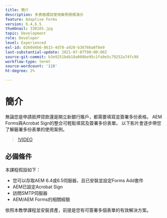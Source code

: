 ```yaml
---
title: 簡介
description: 多表格標誌使用案例視頻演示
feature: Adaptive Forms
version: 6.4,6.5
thumbnail: 330165.jpg
topic: Development
role: Developer
level: Experienced
exl-id: 0260d4b6-8615-4d78-a920-b36766a0f8e9
last-substantial-update: 2021-07-07T00:00:00Z
source-git-commit: b3e9251bdb18a008be95c1fa9e5c79252a74fc98
workflow-type: tm+mt
source-wordcount: '118'
ht-degree: 2%

---
```


# 簡介

無論您是申請抵押貸款還是開立新銀行賬戶，都需要填寫並簽署多份表格。 AEM Forms與Acrobat Sign的整合可輕鬆填寫及簽署多份表單。
以下影片會逐步帶您了解籤署多份表單的使用案例。

>[!VIDEO](https://video.tv.adobe.com/v/330165?quality=12&learn=on)

## 必備條件

本課程假設如下：

* 您可以存取AEM 6.4或6.5伺服器，且已安裝並設定Forms Add套件
* AEM已設定Acrobat Sign
* 訪問SMTP伺服器
* AEM/AEM Forms的相關經驗

依照本教學課程並安裝資產，前提是您有可簽署多個表單的有效解決方案。
